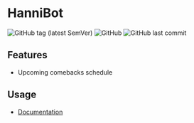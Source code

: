 # HanniBot

![GitHub tag (latest SemVer)](https://img.shields.io/github/v/tag/kvdomingo/hannibot?logo=discord&style=for-the-badge)
![GitHub](https://img.shields.io/github/license/kvdomingo/hannibot?style=for-the-badge)
![GitHub last commit](https://img.shields.io/github/last-commit/kvdomingo/hannibot?style=for-the-badge)

## Features

- Upcoming comebacks schedule

## Usage

- [Documentation](https://hannibot.kvd.studio)
